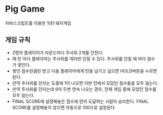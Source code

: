 # Pig Game

자바스크립트를 이용한 1대1 돼지게임



## 게임 규칙

- 2명의 플레이어가 라운드마다 주사위 2개를 던진다.
- 매 턴 마다 플레이어는 주사위를 여러번 던질 수 있다. 주사위를 던질 때 마다 점수가 쌓인다.
- 쌓인 점수만큼만 받고 다음 플레이어에게 턴을 넘기고 싶으면  HOLD버튼을 누르면 된다.
- 만약 주사위를 던지는 도중에 1이 나오면 이번 턴에서 모았던 점수들을 모두 잃는다.
- 만약 주사위를 던지는데 6이 두번 연속 나오는 경우, 전체 게임 중에 모았던 점수를 모두 잃는다.
- FINAL SCORE에 설정해놓은 점수에 먼저 도달하는 사람이 승리한다. FINAL SCORE를 설정해놓지 않으면 자동으로 100으로 설정된다.